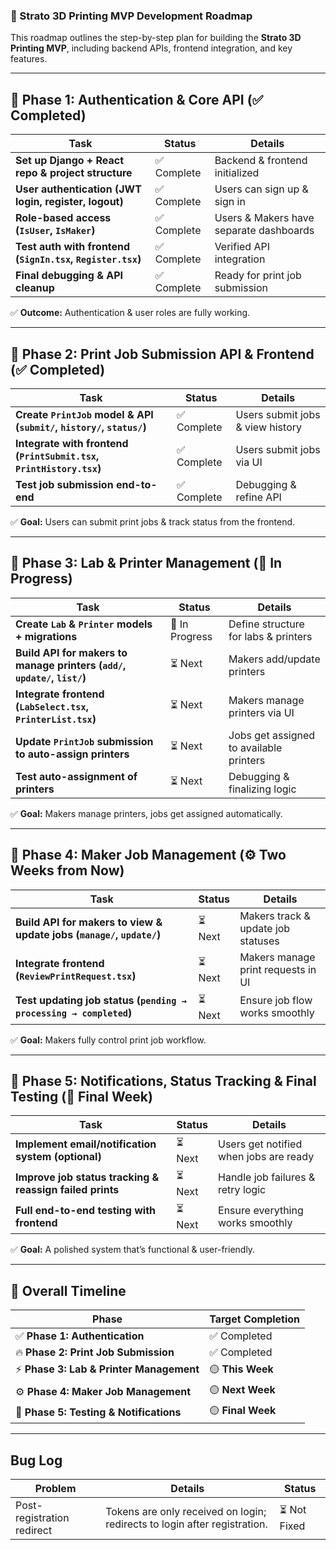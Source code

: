 ### **🚀 Strato 3D Printing MVP Development Roadmap**
This roadmap outlines the step-by-step plan for building the **Strato 3D Printing MVP**, including backend APIs, frontend integration, and key features.  

---

## **📌 Phase 1: Authentication & Core API (✅ Completed)**
| **Task** | **Status** | **Details** |
|------------|------------|------------|
| **Set up Django + React repo & project structure** | ✅ Complete | Backend & frontend initialized |
| **User authentication (JWT login, register, logout)** | ✅ Complete | Users can sign up & sign in |
| **Role-based access (`IsUser`, `IsMaker`)** | ✅ Complete | Users & Makers have separate dashboards |
| **Test auth with frontend (`SignIn.tsx`, `Register.tsx`)** | ✅ Complete | Verified API integration |
| **Final debugging & API cleanup** | ✅ Complete | Ready for print job submission |

✅ **Outcome:** Authentication & user roles are fully working.

---

## **📌 Phase 2: Print Job Submission API & Frontend (✅ Completed)**
| **Task** | **Status** | **Details** |
|------------|------------|------------|
| **Create `PrintJob` model & API (`submit/`, `history/`, `status/`)** | ✅ Complete | Users submit jobs & view history |
| **Integrate with frontend (`PrintSubmit.tsx`, `PrintHistory.tsx`)** | ✅ Complete | Users submit jobs via UI |
| **Test job submission end-to-end** | ✅ Complete | Debugging & refine API |

✅ **Goal:** Users can submit print jobs & track status from the frontend.

---

## **📌 Phase 3: Lab & Printer Management (🔨 In Progress)**
| **Task** | **Status** | **Details** |
|------------|------------|------------|
| **Create `Lab` & `Printer` models + migrations** | 🔨 In Progress | Define structure for labs & printers |
| **Build API for makers to manage printers (`add/`, `update/`, `list/`)** | ⏳ Next | Makers add/update printers |
| **Integrate frontend (`LabSelect.tsx`, `PrinterList.tsx`)** | ⏳ Next | Makers manage printers via UI |
| **Update `PrintJob` submission to auto-assign printers** | ⏳ Next | Jobs get assigned to available printers |
| **Test auto-assignment of printers** | ⏳ Next | Debugging & finalizing logic |

✅ **Goal:** Makers manage printers, jobs get assigned automatically.

---

## **📌 Phase 4: Maker Job Management (⚙️ Two Weeks from Now)**
| **Task** | **Status** | **Details** |
|------------|------------|------------|
| **Build API for makers to view & update jobs (`manage/`, `update/`)** | ⏳ Next | Makers track & update job statuses |
| **Integrate frontend (`ReviewPrintRequest.tsx`)** | ⏳ Next | Makers manage print requests in UI |
| **Test updating job status (`pending → processing → completed`)** | ⏳ Next | Ensure job flow works smoothly |

✅ **Goal:** Makers fully control print job workflow.

---

## **📌 Phase 5: Notifications, Status Tracking & Final Testing (🔔 Final Week)**
| **Task** | **Status** | **Details** |
|------------|------------|------------|
| **Implement email/notification system (optional)** | ⏳ Next | Users get notified when jobs are ready |
| **Improve job status tracking & reassign failed prints** | ⏳ Next | Handle job failures & retry logic |
| **Full end-to-end testing with frontend** | ⏳ Next | Ensure everything works smoothly |

✅ **Goal:** A polished system that’s functional & user-friendly.

---

## **📌 Overall Timeline**
| **Phase** | **Target Completion** |
|------------|------------|
| ✅ **Phase 1: Authentication** | ✅ Completed |
| 🔥 **Phase 2: Print Job Submission** | ✅ Completed |
| ⚡ **Phase 3: Lab & Printer Management** | 🟡 **This Week**|
| ⚙️ **Phase 4: Maker Job Management** | 🟡 **Next Week** |
| 🔔 **Phase 5: Testing & Notifications** | 🟡 **Final Week** |

---


## **Bug Log**

| **Problem**                     | **Details**                                         | **Status**   |
|----------------------------------|-----------------------------------------------------|--------------|
| Post-registration redirect      | Tokens are only received on login; redirects to login after registration. | ⏳ Not Fixed  |


